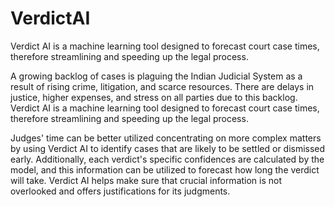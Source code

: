 # VerdictAI
Verdict AI is a machine learning tool designed to forecast court case times, therefore streamlining and speeding up the legal process.

A growing backlog of cases is plaguing the Indian Judicial System as a result of rising crime, litigation, and scarce resources. There are delays in justice, higher expenses, and stress on all parties due to this backlog. Verdict AI is a machine learning tool designed to forecast court case times, therefore streamlining and speeding up the legal process.

Judges' time can be better utilized concentrating on more complex matters by using Verdict AI to identify cases that are likely to be settled or dismissed early. Additionally, each verdict's specific confidences are calculated by the model, and this information can be utilized to forecast how long the verdict will take. Verdict AI helps make sure that crucial information is not overlooked and offers justifications for its judgments.
